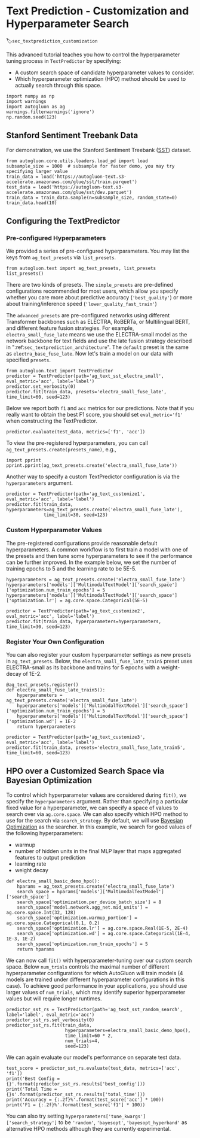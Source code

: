 # Text Prediction - Customization and Hyperparameter Search
:label:`sec_textprediction_customization`

This advanced tutorial teaches you how to control the hyperparameter tuning process in `TextPredictor` by specifying:

- A custom search space of candidate hyperparameter values to consider.
- Which hyperparameter optimization (HPO) method should be used to actually search through this space.


```{.python .input}
import numpy as np
import warnings
import autogluon as ag
warnings.filterwarnings('ignore')
np.random.seed(123)
```

## Stanford Sentiment Treebank Data

For demonstration, we use the Stanford Sentiment Treebank ([SST](https://nlp.stanford.edu/sentiment/)) dataset.

```{.python .input}
from autogluon.core.utils.loaders.load_pd import load
subsample_size = 1000  # subsample for faster demo, you may try specifying larger value
train_data = load('https://autogluon-text.s3-accelerate.amazonaws.com/glue/sst/train.parquet')
test_data = load('https://autogluon-text.s3-accelerate.amazonaws.com/glue/sst/dev.parquet')
train_data = train_data.sample(n=subsample_size, random_state=0)
train_data.head(10)
```

## Configuring the TextPredictor

### Pre-configured Hyperparameters

We provided a series of pre-configured hyperparameters. You may list the keys from `ag_text_presets` via `list_presets`.

```{.python .input}
from autogluon.text import ag_text_presets, list_presets
list_presets()
```

There are two kinds of presets. The `simple_presets` are pre-defined configurations recommended for most users, which allow you specify whether you care more about predictive accuracy (`'best_quality'`) or more about training/inference speed (`'lower_quality_fast_train'`)

The `advanced_presets` are pre-configured networks using different Transformer backbones such as ELECTRA, RoBERTa, or Multilingual BERT, and different feature fusion strategies. For example, `electra_small_fuse_late` means we use the ELECTRA-small model as the network backbone for text fields  and use the late fusion strategy described in ":ref:`sec_textprediction_architecture`". The  `default` preset is the same as `electra_base_fuse_late`. Now let's train a model on our data with specified `presets`.

```{.python .input}
from autogluon.text import TextPredictor
predictor = TextPredictor(path='ag_text_sst_electra_small', eval_metric='acc', label='label')
predictor.set_verbosity(0)
predictor.fit(train_data, presets='electra_small_fuse_late', time_limit=60, seed=123)
```

Below we report both `f1` and `acc` metrics for our predictions. Note that if you really want to obtain the best F1 score, you should set `eval_metric='f1'` when constructing the TextPredictor.

```{.python .input}
predictor.evaluate(test_data, metrics=['f1', 'acc'])
```

To view the pre-registered hyperparameters, you can call `ag_text_presets.create(presets_name)`, e.g.,

```{.python .input}
import pprint
pprint.pprint(ag_text_presets.create('electra_small_fuse_late'))
```

Another way to specify a custom TextPredictor configuration is via the `hyperparameters` argument.

```{.python .input}
predictor = TextPredictor(path='ag_text_customize1', eval_metric='acc', label='label')
predictor.fit(train_data, hyperparameters=ag_text_presets.create('electra_small_fuse_late'),
              time_limit=30, seed=123)
```

### Custom Hyperparameter Values

The pre-registered configurations provide reasonable default hyperparameters. A common workflow is to first train a model with one of the presets and then tune some hyperparameters to see if the performance can be further improved. In the example below, we set the number of training epochs to 5 and the learning rate to be 5E-5.

```{.python .input}
hyperparameters = ag_text_presets.create('electra_small_fuse_late')
hyperparameters['models']['MultimodalTextModel']['search_space']['optimization.num_train_epochs'] = 5
hyperparameters['models']['MultimodalTextModel']['search_space']['optimization.lr'] = ag.core.space.Categorical(5E-5)

predictor = TextPredictor(path='ag_text_customize2', eval_metric='acc', label='label')
predictor.fit(train_data, hyperparameters=hyperparameters, time_limit=30, seed=123)
```

### Register Your Own Configuration

You can also register your custom hyperparameter settings as new presets in `ag_text_presets`. Below, the `electra_small_fuse_late_train5` preset uses ELECTRA-small as its backbone
and trains for 5 epochs with a weight-decay of 1E-2.

```{.python .input}
@ag_text_presets.register()
def electra_small_fuse_late_train5():
    hyperparameters = ag_text_presets.create('electra_small_fuse_late')
    hyperparameters['models']['MultimodalTextModel']['search_space']['optimization.num_train_epochs'] = 5
    hyperparameters['models']['MultimodalTextModel']['search_space']['optimization.wd'] = 1E-2
    return hyperparameters

predictor = TextPredictor(path='ag_text_customize3', eval_metric='acc', label='label')
predictor.fit(train_data, presets='electra_small_fuse_late_train5', time_limit=60, seed=123)
```

## HPO over a Customized Search Space via Bayesian Optimization

To control which hyperparameter values are considered during `fit()`, we specify the `hyperparameters` argument. Rather than specifying a particular fixed value for a hyperparameter, we can specify a space of values to search over via `ag.core.space`. 
We can also specify which HPO method to use for the search via `search_strategy`. 
By default, we will use [Bayesian Optimization](https://arxiv.org/pdf/1807.02811.pdf) as the searcher.
In this example, we search for good values of the following hyperparameters:

- warmup
- number of hidden units in the final MLP layer that maps aggregated features to output prediction
- learning rate
- weight decay


```{.python .input}
def electra_small_basic_demo_hpo():
    hparams = ag_text_presets.create('electra_small_fuse_late')
    search_space = hparams['models']['MultimodalTextModel']['search_space']
    search_space['optimization.per_device_batch_size'] = 8
    search_space['model.network.agg_net.mid_units'] = ag.core.space.Int(32, 128)
    search_space['optimization.warmup_portion'] = ag.core.space.Categorical(0.1, 0.2)
    search_space['optimization.lr'] = ag.core.space.Real(1E-5, 2E-4)
    search_space['optimization.wd'] = ag.core.space.Categorical(1E-4, 1E-3, 1E-2)
    search_space['optimization.num_train_epochs'] = 5
    return hparams
```

We can now call `fit()` with hyperparameter-tuning over our custom search space.
Below `num_trials` controls the maximal number of different hyperparameter configurations for which AutoGluon will train models (4 models are trained under different hyperparameter configurations in this case). To achieve good performance in your applications, you should use larger values of `num_trials`, which may identify superior hyperparameter values but will require longer runtimes.

```{.python .input}
predictor_sst_rs = TextPredictor(path='ag_text_sst_random_search', label='label', eval_metric='acc')
predictor_sst_rs.set_verbosity(0)
predictor_sst_rs.fit(train_data,
                      hyperparameters=electra_small_basic_demo_hpo(),
                      time_limit=60 * 2,
                      num_trials=4,
                      seed=123)
```

We can again evaluate our model's performance on separate test data.

```{.python .input}
test_score = predictor_sst_rs.evaluate(test_data, metrics=['acc', 'f1'])
print('Best Config = {}'.format(predictor_sst_rs.results['best_config']))
print('Total Time = {}s'.format(predictor_sst_rs.results['total_time']))
print('Accuracy = {:.2f}%'.format(test_score['acc'] * 100))
print('F1 = {:.2f}%'.format(test_score['f1'] * 100))
```

You can also try setting `hyperparameters['tune_kwargs']['search_strategy']` to be `'random'`, `'bayesopt'`, `'bayesopt_hyperband'` as alternative HPO methods although they are currently experimental.

